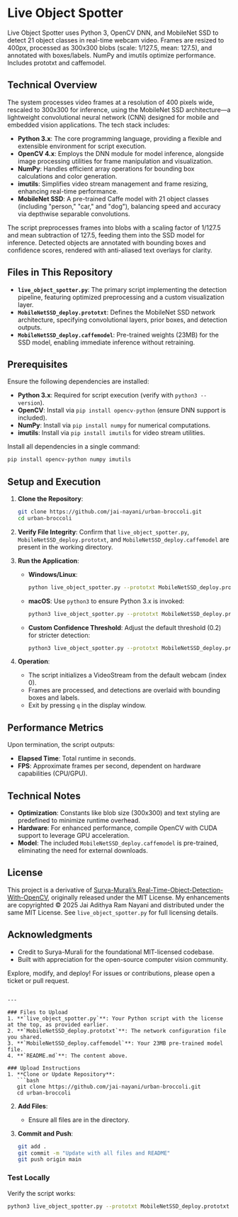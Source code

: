 # Live Object Spotter

Live Object Spotter uses Python 3, OpenCV DNN, and MobileNet SSD to detect 21 object classes in real-time webcam video. Frames are resized to 400px, processed as 300x300 blobs (scale: 1/127.5, mean: 127.5), and annotated with boxes/labels. NumPy and imutils optimize performance. Includes prototxt and caffemodel.

## Technical Overview
The system processes video frames at a resolution of 400 pixels wide, rescaled to 300x300 for inference, using the MobileNet SSD architecture—a lightweight convolutional neural network (CNN) designed for mobile and embedded vision applications. The tech stack includes:

- **Python 3.x**: The core programming language, providing a flexible and extensible environment for script execution.
- **OpenCV 4.x**: Employs the DNN module for model inference, alongside image processing utilities for frame manipulation and visualization.
- **NumPy**: Handles efficient array operations for bounding box calculations and color generation.
- **imutils**: Simplifies video stream management and frame resizing, enhancing real-time performance.
- **MobileNet SSD**: A pre-trained Caffe model with 21 object classes (including "person," "car," and "dog"), balancing speed and accuracy via depthwise separable convolutions.

The script preprocesses frames into blobs with a scaling factor of 1/127.5 and mean subtraction of 127.5, feeding them into the SSD model for inference. Detected objects are annotated with bounding boxes and confidence scores, rendered with anti-aliased text overlays for clarity.

## Files in This Repository
- **`live_object_spotter.py`**: The primary script implementing the detection pipeline, featuring optimized preprocessing and a custom visualization layer.
- **`MobileNetSSD_deploy.prototxt`**: Defines the MobileNet SSD network architecture, specifying convolutional layers, prior boxes, and detection outputs.
- **`MobileNetSSD_deploy.caffemodel`**: Pre-trained weights (23MB) for the SSD model, enabling immediate inference without retraining.

## Prerequisites
Ensure the following dependencies are installed:
- **Python 3.x**: Required for script execution (verify with `python3 --version`).
- **OpenCV**: Install via `pip install opencv-python` (ensure DNN support is included).
- **NumPy**: Install via `pip install numpy` for numerical computations.
- **imutils**: Install via `pip install imutils` for video stream utilities.

Install all dependencies in a single command:
```bash
pip install opencv-python numpy imutils
```

## Setup and Execution
1. **Clone the Repository**:
   ```bash
   git clone https://github.com/jai-nayani/urban-broccoli.git
   cd urban-broccoli
   ```

2. **Verify File Integrity**:
   Confirm that `live_object_spotter.py`, `MobileNetSSD_deploy.prototxt`, and `MobileNetSSD_deploy.caffemodel` are present in the working directory.

3. **Run the Application**:
   - **Windows/Linux**:
     ```bash
     python live_object_spotter.py --prototxt MobileNetSSD_deploy.prototxt --model MobileNetSSD_deploy.caffemodel
     ```
   - **macOS**: Use `python3` to ensure Python 3.x is invoked:
     ```bash
     python3 live_object_spotter.py --prototxt MobileNetSSD_deploy.prototxt --model MobileNetSSD_deploy.caffemodel
     ```
   - **Custom Confidence Threshold**: Adjust the default threshold (0.2) for stricter detection:
     ```bash
     python3 live_object_spotter.py --prototxt MobileNetSSD_deploy.prototxt --model MobileNetSSD_deploy.caffemodel --confidence 0.5
     ```

4. **Operation**:
   - The script initializes a VideoStream from the default webcam (index 0).
   - Frames are processed, and detections are overlaid with bounding boxes and labels.
   - Exit by pressing `q` in the display window.

## Performance Metrics
Upon termination, the script outputs:
- **Elapsed Time**: Total runtime in seconds.
- **FPS**: Approximate frames per second, dependent on hardware capabilities (CPU/GPU).

## Technical Notes
- **Optimization**: Constants like blob size (300x300) and text styling are predefined to minimize runtime overhead.
- **Hardware**: For enhanced performance, compile OpenCV with CUDA support to leverage GPU acceleration.
- **Model**: The included `MobileNetSSD_deploy.caffemodel` is pre-trained, eliminating the need for external downloads.

## License
This project is a derivative of [Surya-Murali’s Real-Time-Object-Detection-With-OpenCV](https://github.com/Surya-Murali/Real-Time-Object-Detection-With-OpenCV), originally released under the MIT License. My enhancements are copyrighted © 2025 Jai Adithya Ram Nayani and distributed under the same MIT License. See `live_object_spotter.py` for full licensing details.

## Acknowledgments
- Credit to Surya-Murali for the foundational MIT-licensed codebase.
- Built with appreciation for the open-source computer vision community.

Explore, modify, and deploy! For issues or contributions, please open a ticket or pull request.
```

---

### Files to Upload
1. **`live_object_spotter.py`**: Your Python script with the license at the top, as provided earlier.
2. **`MobileNetSSD_deploy.prototxt`**: The network configuration file you shared.
3. **`MobileNetSSD_deploy.caffemodel`**: Your 23MB pre-trained model file.
4. **`README.md`**: The content above.

### Upload Instructions
1. **Clone or Update Repository**:
   ```bash
   git clone https://github.com/jai-nayani/urban-broccoli.git
   cd urban-broccoli
   ```

2. **Add Files**:
   - Ensure all files are in the directory.

3. **Commit and Push**:
   ```bash
   git add .
   git commit -m "Update with all files and README"
   git push origin main
   ```

### Test Locally
Verify the script works:
```bash
python3 live_object_spotter.py --prototxt MobileNetSSD_deploy.prototxt --model MobileNetSSD_deploy.caffemodel
```
